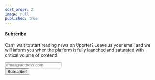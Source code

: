 ```yaml
---
sort_order: 2
image: null
published: true
---
```


#### Subscribe

Can’t wait to start reading news on Uporter? Leave us your email and we will inform you when the platform is fully launched and saturated with critical volume of content!
<form class="form-inline" action="email:together@uporter.org">
  <div class="form-group">
    <input type="email" placeholder="email@address.com" class="form-control" id="subscribeEmail" placeholder="Email">
  </div>
   <button type="submit" class="btn btn-default">Subscribe!</button>
</form>
